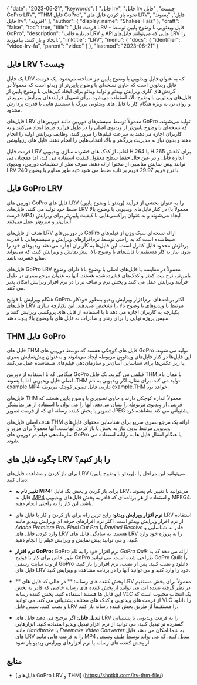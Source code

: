 {
  "date": "2023-06-21",
  "keywords": [
"فایل lrv",
"فایل lrv چیست",
"فایل GoPro LRV",
"THM فایل GoPro",
"نحوه باز کردن فایل های LRV",
"فایل",
"پسوند فایل lrv",
"افزونه"
],
  "author": {
    "display_name": "Shakeel Faiz"
},
  "draft": "false",
  "toc": true,
  "title": "فرمت فایل LRV - فایل ویدئویی با وضوح پایین توسط GoPro",
  "description": "درباره قالب LRV و APIهایی که می‌توانند فایل‌های LRV را ایجاد و باز کنند، بیاموزید.",
  "linktitle": "LRV",
  "menu": {
    "docs": {
      "identifier": "video-lrv-fa",
      "parent": "video"
}
},
  "lastmod": "2023-06-21"
}

## فایل LRV چیست؟

یک فایل LRV که به عنوان فایل ویدئویی با وضوح پایین نیز شناخته می‌شود، یک فرمت فایل ویدئویی است که حاوی نسخه‌ای با وضوح پایین‌تر از ویدئو است که معمولاً در گردش‌های کاری ویرایش ویدئو و تولید ویدئو برای ایجاد کپی‌هایی با وضوح پایین از فایل‌های ویدئویی با وضوح بالا، استفاده می‌شود. برای تسهیل فرآیندهای ویرایش سریع تر و روان تر، به ویژه هنگام کار با فایل های ویدئویی بزرگ یا سیستم هایی با قدرت پردازش محدود.

فایل‌های LRV معمولاً توسط سیستم‌های دوربین مانند دوربین‌های GoPro تولید می‌شوند، که نسخه‌ای با وضوح پایین‌تر از ویدیوی اصلی را در طول فرآیند ضبط ایجاد می‌کنند و به کاربران اجازه می‌دهند به سرعت فیلم‌ها را مرور کنند، وظایف ویرایش اولیه را انجام دهند و بدون نیاز به مدیریت بزرگ‌تر و بالا، انتخاب‌هایی را انجام دهند. فایل های رزولوشن

فرمت فایل LRV اغلب از کدک های فشرده سازی ویدیویی H.264 یا H.265 برای کاهش اندازه فایل و در عین حال حفظ سطح معقول کیفیت استفاده می کند، اما همچنان می توانند پیش نمایش مناسبی از محتوا ارائه دهند. صرف نظر از تنظیمات دوربین، ویدیوی LRV به طور مداوم با وضوح 240p با نرخ فریم 29.97 فریم بر ثانیه ضبط می شود.

## فایل GoPro LRV

دوربین های GoPro فایل های LRV (ویدئو با وضوح پایین) را به عنوان بخشی از فرآیند ضبط خود تولید می کنند. فایل‌های LRV در کنار فایل‌های ویدیویی با وضوح بالا (معمولاً با فرمت MP4) ایجاد می‌شوند و به عنوان پراکسی‌هایی با کیفیت پایین‌تر برای ویرایش آسان‌تر و سریع‌تر عمل می‌کنند.

هدف از فایل‌های LRV در دوربین‌های GoPro ارائه نسخه‌ای سبک وزن از فیلم‌های ضبط‌شده است که به راحتی توسط نرم‌افزارهای ویرایش و سیستم‌هایی با قدرت پردازش محدود قابل کنترل است. این فایل‌ها به کاربران اجازه می‌دهند ویدیوهای خود را بدون نیاز به کار مستقیم با فایل‌های با وضوح بالا، پیش‌نمایش و ویرایش کنند، که می‌تواند منابع فشرده باشد.

فایل‌های GoPro LRV معمولاً در مقایسه با فایل‌های اصلی با وضوح بالا دارای وضوح پایین‌تر، نرخ بیت کمتر و کدک‌های فشرده‌شده هستند. آنها به عنوان مرجع بصری در طول فرآیند ویرایش عمل می کنند و پخش نرم و صاف تر را در نرم افزار ویرایش امکان پذیر می کنند.

هنگام ویرایش با فوتیج GoPro، اکثر برنامه‌های نرم‌افزار ویرایش ویدیو به‌طور خودکار فایل‌های LRV مرتبط با ویدیوهای با وضوح بالا را تشخیص می‌دهند. این یکپارچه سازی یکپارچه به کاربران اجازه می دهد تا با استفاده از فایل های پروکسی ویرایش کنند و سپس پروژه نهایی را برای رندر و صادرات به فایل های با وضوح بالا پیوند دهند.

## THM فایل GoPro

فایل های THM فایل های کوچکی هستند که توسط دوربین های GoPro تولید می شوند. این فایل‌ها در کنار فایل‌های ویدئویی مربوطه ایجاد می‌شوند و به‌عنوان پیش‌نمایش بصری یا ریز عکس‌ها برای شناسایی آسان‌تر و سازمان‌دهی فیلم‌های ضبط‌شده عمل می‌کنند.

هنگامی که با استفاده از دوربین GoPro فیلمی می گیرید، یک فایل THM با همان نام اصلی فایل ویدیویی اما با پسوند .THM تولید می کند. برای مثال، اگر ویدیویی به نام example.MP4 دارید، فایل تصویر کوچک مربوطه example.THM خواهد بود.

فایل‌های THM معمولاً اندازه کوچکی دارند و حاوی تصویری با وضوح پایین هستند که فریمی از ویدیوی مربوطه را نشان می‌دهد. آنها را می توان با استفاده از هر نمایشگر تصویر یا پخش کننده رسانه ای که از فرمت تصویر JPEG پشتیبانی می کند مشاهده کرد.

هدف اصلی فایل‌های THM ارائه یک مرجع بصری سریع برای شناسایی محتوای فایل‌های ویدیویی مرتبط بدون نیاز به پخش یا باز کردن آنهاست. آنها معمولاً برای مرور و سازماندهی فیلم در دوربین های GoPro یا هنگام انتقال فایل ها به رایانه استفاده می شوند.

## چگونه فایل های LRV را باز کنیم؟

برای باز کردن و مشاهده فایل‌های LRV (ویدئو با وضوح پایین)، می‌توانید این مراحل را دنبال کنید:

- **تغییر نام به MP4:** برای باز کردن و پخش یک فایل LRV، می‌توانید با تغییر نام پسوند فایل به [.MP4](/video/mp4/) و استفاده از هر برنامه‌ای که قادر به پخش فایل‌های ویدیویی MPEG4. باشد، این کار را به راحتی انجام دهید.

- **نرم افزار ویرایش ویدئو:** رایج ترین راه برای باز کردن و کار با فایل های LRV استفاده از نرم افزار ویرایش ویدئو است. اکثر نرم افزارهای حرفه ای ویرایش ویدیو مانند _Adobe Premiere Pro_، _Final Cut Pro_ یا _Davinci Resolve_ قادر به شناسایی و وارد کردن فایل های LRV هستند. به سادگی فایل های LRV را به پروژه خود وارد کنید، و می توانید پیش نمایش و ویرایش فیلم را انجام دهید.

- **نرم افزار GoPro:** GoPro نرم افزار خود را به نام _GoPro Quik_ ارائه می دهد که به طور خاص برای کار با فوتیج GoPro طراحی شده است. می توانید GoPro Quik را از وب سایت رسمی GoPro دانلود و نصب کنید. پس از نصب، نرم افزار را باز کنید، فایل های LRV خود را وارد کنید و می توانید آنها را در برنامه مشاهده و ویرایش کنید.

- ** پخش کننده های رسانه: ** در حالی که فایل های LRV معمولاً برای پخش مستقیم در نظر گرفته نشده اند، می توانید از پخش کننده های رسانه خاصی که قادر به پخش این فایل ها هستند استفاده کنید. پخش کننده رسانه _VLC_ یک انتخاب محبوب است که از فرمت های ویدئویی و کدک های مختلف پشتیبانی می کند. می توانید VLC را دانلود و نصب کنید، سپس فایل LRV را مستقیماً از طریق پخش کننده رسانه باز کنید.

- **تبدیل فایل:** اگر ترجیح می دهید فایل های LRV را به فرمت ویدیویی با پشتیبانی گسترده تر تبدیل کنید، می توانید از نرم افزار تبدیل ویدیو استفاده کنید. ابزارهایی مانند _Handbrake_ یا _Freemake Video Converter_ به شما امکان می دهند فایل های LRV را به فرمت هایی مانند [MP4](/video/mp4/) تبدیل کنید، که می تواند توسط طیف وسیعی از پخش کننده های رسانه یا نرم افزارهای ویرایش ویدیو باز شود.

## منابع
* [فایل‌های GoPro LRV و THM] (https://shotkit.com/lrv-thm-file/)


